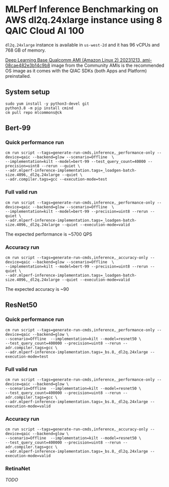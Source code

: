 # MLPerf Inference Benchmarking on AWS dl2q.24xlarge instance using 8 QAIC Cloud AI 100

`dl2q.24xlarge` instance is available in `us-west-2d` and it has 96 vCPUs and 768 GB of memory. 

[Deep Learning Base Qualcomm AMI (Amazon Linux 2) 20231213, ami-08cae482e3b14c9b8](https://us-west-2.console.aws.amazon.com/ec2/v2/home?region=us-west-2#ImageDetails:imageId=ami-08cae482e3b14c9b8) image from the Community AMIs is the recommended OS image as it comes with the QIAC SDKs (both Apps and Platform) preinstalled. 


## System setup
```
sudo yum install -y python3-devel git
python3.8 -m pip install cmind
cm pull repo mlcommons@ck
```
## Bert-99

### Quick performance run
```
cm run script --tags=generate-run-cmds,inference,_performance-only --device=qaic --backend=glow --scenario=Offline  \
--implementation=kilt --model=bert-99 --test_query_count=40000 --precision=uint8 --rerun --quiet \
--adr.mlperf-inference-implementation.tags=_loadgen-batch-size.4096,_dl2q.24xlarge --quiet \
--adr.compiler.tags=gcc --execution-mode=test
```

### Full valid run
```
cm run script --tags=generate-run-cmds,inference,_performance-only --device=qaic --backend=glow --scenario=Offline  \
--implementation=kilt --model=bert-99 --precision=uint8 --rerun --quiet \
--adr.mlperf-inference-implementation.tags=_loadgen-batch-size.4096,_dl2q.24xlarge --quiet --execution-mode=valid
```

The expected performance is ~5700 QPS

### Accuracy run
```
cm run script --tags=generate-run-cmds,inference,_accuracy-only --device=qaic --backend=glow --scenario=Offline  \
--implementation=kilt --model=bert-99 --precision=uint8 --rerun --quiet \
--adr.mlperf-inference-implementation.tags=_loadgen-batch-size.4096,_dl2q.24xlarge --quiet --execution-mode=valid
```

The expected accuracy is ~90


## ResNet50

### Quick performance run

```
cm run script --tags=generate-run-cmds,inference,_performance-only --device=qaic --backend=glow \
--scenario=Offline  --implementation=kilt --model=resnet50 \
--test_query_count=400000 --precision=uint8 --rerun --adr.compiler.tags=gcc \
--adr.mlperf-inference-implementation.tags=_bs.8,_dl2q.24xlarge --execution-mode=test
```

### Full valid run


```
cm run script --tags=generate-run-cmds,inference,_performance-only --device=qaic --backend=glow \
--scenario=Offline  --implementation=kilt --model=resnet50 \
--test_query_count=400000 --precision=uint8 --rerun --adr.compiler.tags=gcc \
--adr.mlperf-inference-implementation.tags=_bs.8,_dl2q.24xlarge --execution-mode=valid
```

### Accuracy run

```
cm run script --tags=generate-run-cmds,inference,_accuracy-only --device=qaic --backend=glow \
--scenario=Offline  --implementation=kilt --model=resnet50 \
--test_query_count=400000 --precision=uint8 --rerun --adr.compiler.tags=gcc \
--adr.mlperf-inference-implementation.tags=_bs.8,_dl2q.24xlarge --execution-mode=valid
```
### RetinaNet

*TODO*
